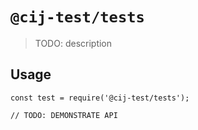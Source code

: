 # `@cij-test/tests`

> TODO: description

## Usage

```
const test = require('@cij-test/tests');

// TODO: DEMONSTRATE API
```
